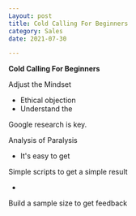 ```yaml
---
Layout: post
title: Cold Calling For Beginners
category: Sales
date: 2021-07-30

---
```


**Cold Calling For Beginners**

Adjust the Mindset

- Ethical objection
- Understand the 

Google research is key.

Analysis of Paralysis

- It's easy to get

Simple scripts to get a simple result

- 

Build a sample size to get feedback